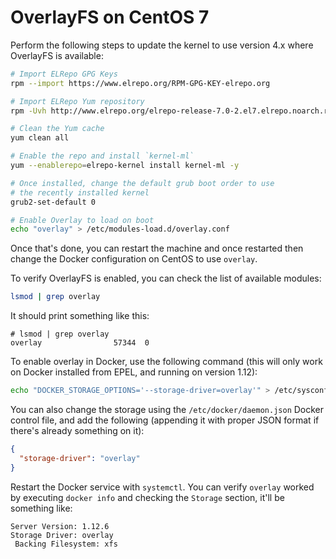 # OverlayFS on CentOS 7

Perform the following steps to update the kernel to use version 4.x where OverlayFS is available:

```bash
# Import ELRepo GPG Keys
rpm --import https://www.elrepo.org/RPM-GPG-KEY-elrepo.org

# Import ELRepo Yum repository
rpm -Uvh http://www.elrepo.org/elrepo-release-7.0-2.el7.elrepo.noarch.rpm

# Clean the Yum cache
yum clean all

# Enable the repo and install `kernel-ml`
yum --enablerepo=elrepo-kernel install kernel-ml -y

# Once installed, change the default grub boot order to use
# the recently installed kernel
grub2-set-default 0

# Enable Overlay to load on boot
echo "overlay" > /etc/modules-load.d/overlay.conf
```

Once that's done, you can restart the machine and once restarted then change the Docker configuration 
on CentOS to use `overlay`.

To verify OverlayFS is enabled, you can check the list of available modules:

```bash
lsmod | grep overlay
```

It should print something like this:

```text
# lsmod | grep overlay
overlay                57344  0
```

To enable overlay in Docker, use the following command (this will only work on Docker installed from 
EPEL, and running on version 1.12):

```bash
echo "DOCKER_STORAGE_OPTIONS='--storage-driver=overlay'" > /etc/sysconfig/docker-storage
```

You can also change the storage using the `/etc/docker/daemon.json` Docker control file, and add the 
following (appending it with proper JSON format if there's already something on it):

```json
{
  "storage-driver": "overlay"
}
```

Restart the Docker service with `systemctl`. You can verify `overlay` worked by
executing `docker info` and checking the `Storage` section, it'll be something like:

```text
Server Version: 1.12.6
Storage Driver: overlay
 Backing Filesystem: xfs
```
